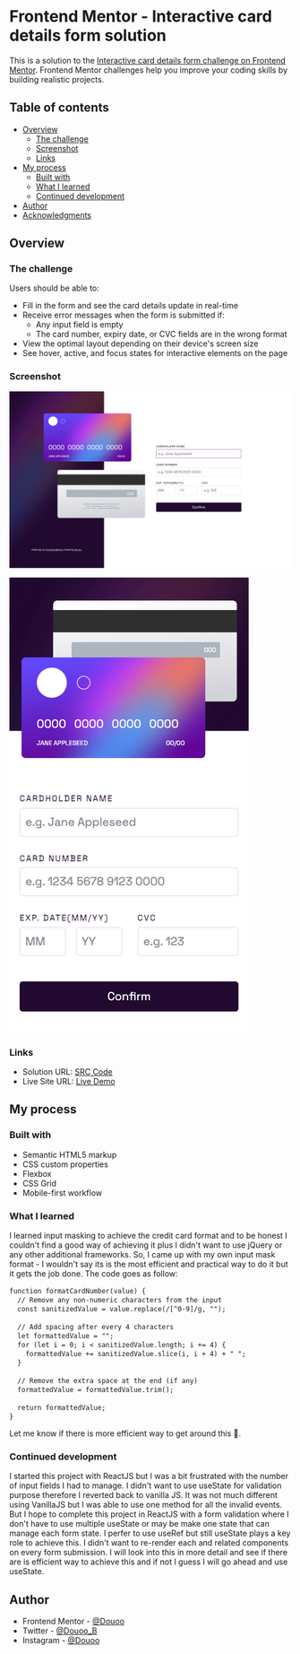 # Frontend Mentor - Interactive card details form solution

This is a solution to the [Interactive card details form challenge on Frontend Mentor](https://www.frontendmentor.io/challenges/interactive-card-details-form-XpS8cKZDWw). Frontend Mentor challenges help you improve your coding skills by building realistic projects. 

## Table of contents

- [Overview](#overview)
  - [The challenge](#the-challenge)
  - [Screenshot](#screenshot)
  - [Links](#links)
- [My process](#my-process)
  - [Built with](#built-with)
  - [What I learned](#what-i-learned)
  - [Continued development](#continued-development)
- [Author](#author)
- [Acknowledgments](#acknowledgments)


## Overview

### The challenge

Users should be able to:

- Fill in the form and see the card details update in real-time
- Receive error messages when the form is submitted if:
  - Any input field is empty
  - The card number, expiry date, or CVC fields are in the wrong format
- View the optimal layout depending on their device's screen size
- See hover, active, and focus states for interactive elements on the page

### Screenshot

![Desktop screenshot](screenshot/desktop_screenshot.png)

![Mobile screenshot](screenshot/mobile_screenshot.png)

### Links

- Solution URL: [SRC Code](https://github.com/Douoo/frontendmentor_challenges/tree/main/interactive-card-details-form-main)
- Live Site URL: [Live Demo](https://douoo.github.io/frontendmentor_challenges/interactive-card-details-form-main)

## My process

### Built with

- Semantic HTML5 markup
- CSS custom properties
- Flexbox
- CSS Grid
- Mobile-first workflow


### What I learned
I learned input masking to achieve the credit card format and to be honest I couldn't find a good way of achieving it plus I didn't want to use jQuery or any other additional frameworks. So, I came up with my own input mask format - I wouldn't say its is the most efficient and practical way to do it but it gets the job done. The code goes as follow: 
```
function formatCardNumber(value) {
  // Remove any non-numeric characters from the input
  const sanitizedValue = value.replace(/[^0-9]/g, "");

  // Add spacing after every 4 characters
  let formattedValue = "";
  for (let i = 0; i < sanitizedValue.length; i += 4) {
    formattedValue += sanitizedValue.slice(i, i + 4) + " ";
  }

  // Remove the extra space at the end (if any)
  formattedValue = formattedValue.trim();

  return formattedValue;
}
```
Let me know if there is more efficient way to get around this 🙂.

### Continued development

I started this project with ReactJS but I was a bit frustrated with the number of input fields I had to manage. I didn't want to use useState for validation purpose therefore I reverted back to vanilla JS. It was not much different using VanillaJS but I was able to use one method for all the invalid events. But I hope to complete this project in ReactJS with a form validation where I don't have to use multiple useState or may be make one state that can manage each form state. I perfer to use useRef but still useState plays a key role to achieve this. I didn't want to re-render each and related components on every form submission. I will look into this in more detail and see if there are is efficient way to achieve this and if not I guess I will go ahead and use useState. 


## Author

- Frontend Mentor - [@Douoo](https://www.frontendmentor.io/profile/Douoo)
- Twitter - [@Douoo_B](https://twitter.com/Douoo_B)
- Instagram - [@Douoo](https://www.instagram.com/douooo/)



